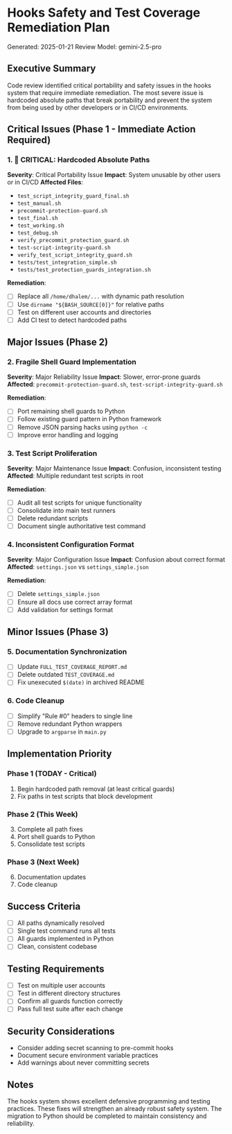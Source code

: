 # Hooks Safety and Test Coverage Remediation Plan
Generated: 2025-01-21
Review Model: gemini-2.5-pro

## Executive Summary
Code review identified critical portability and safety issues in the hooks system that require immediate remediation. The most severe issue is hardcoded absolute paths that break portability and prevent the system from being used by other developers or in CI/CD environments.

## Critical Issues (Phase 1 - Immediate Action Required)

### 1. 🔴 CRITICAL: Hardcoded Absolute Paths
**Severity**: Critical Portability Issue
**Impact**: System unusable by other users or in CI/CD
**Affected Files**:
- `test_script_integrity_guard_final.sh`
- `test_manual.sh`
- `precommit-protection-guard.sh`
- `test_final.sh`
- `test_working.sh`
- `test_debug.sh`
- `verify_precommit_protection_guard.sh`
- `test-script-integrity-guard.sh`
- `verify_test_script_integrity_guard.sh`
- `tests/test_integration_simple.sh`
- `tests/test_protection_guards_integration.sh`

**Remediation**:
- [ ] Replace all `/home/dhalem/...` with dynamic path resolution
- [ ] Use `dirname "${BASH_SOURCE[0]}"` for relative paths
- [ ] Test on different user accounts and directories
- [ ] Add CI test to detect hardcoded paths

## Major Issues (Phase 2)

### 2. Fragile Shell Guard Implementation
**Severity**: Major Reliability Issue
**Impact**: Slower, error-prone guards
**Affected**: `precommit-protection-guard.sh`, `test-script-integrity-guard.sh`

**Remediation**:
- [ ] Port remaining shell guards to Python
- [ ] Follow existing guard pattern in Python framework
- [ ] Remove JSON parsing hacks using `python -c`
- [ ] Improve error handling and logging

### 3. Test Script Proliferation
**Severity**: Major Maintenance Issue
**Impact**: Confusion, inconsistent testing
**Affected**: Multiple redundant test scripts in root

**Remediation**:
- [ ] Audit all test scripts for unique functionality
- [ ] Consolidate into main test runners
- [ ] Delete redundant scripts
- [ ] Document single authoritative test command

### 4. Inconsistent Configuration Format
**Severity**: Major Configuration Issue
**Impact**: Confusion about correct format
**Affected**: `settings.json` vs `settings_simple.json`

**Remediation**:
- [ ] Delete `settings_simple.json`
- [ ] Ensure all docs use correct array format
- [ ] Add validation for settings format

## Minor Issues (Phase 3)

### 5. Documentation Synchronization
- [ ] Update `FULL_TEST_COVERAGE_REPORT.md`
- [ ] Delete outdated `TEST_COVERAGE.md`
- [ ] Fix unexecuted `$(date)` in archived README

### 6. Code Cleanup
- [ ] Simplify "Rule #0" headers to single line
- [ ] Remove redundant Python wrappers
- [ ] Upgrade to `argparse` in `main.py`

## Implementation Priority

### Phase 1 (TODAY - Critical)
1. Begin hardcoded path removal (at least critical guards)
2. Fix paths in test scripts that block development

### Phase 2 (This Week)
3. Complete all path fixes
4. Port shell guards to Python
5. Consolidate test scripts

### Phase 3 (Next Week)
6. Documentation updates
7. Code cleanup

## Success Criteria
- [ ] All paths dynamically resolved
- [ ] Single test command runs all tests
- [ ] All guards implemented in Python
- [ ] Clean, consistent codebase

## Testing Requirements
- [ ] Test on multiple user accounts
- [ ] Test in different directory structures
- [ ] Confirm all guards function correctly
- [ ] Pass full test suite after each change

## Security Considerations
- Consider adding secret scanning to pre-commit hooks
- Document secure environment variable practices
- Add warnings about never committing secrets

## Notes
The hooks system shows excellent defensive programming and testing practices. These fixes will strengthen an already robust safety system. The migration to Python should be completed to maintain consistency and reliability.

